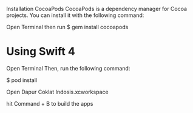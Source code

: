 Installation
CocoaPods
CocoaPods is a dependency manager for Cocoa projects. You can install it with the following command:

Open Terminal then run
$ gem install cocoapods

# Using Swift 4

Open Terminal Then, run the following command:

$ pod install

Open Dapur Coklat Indosis.xcworkspace

hit Command + B to build the apps
